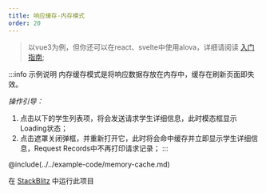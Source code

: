 ```yaml
---
title: 响应缓存-内存模式
order: 20
---
```


> 以vue3为例，但你还可以在react、svelte中使用alova，详细请阅读 [入门指南](../overview/);

:::info 示例说明
内存缓存模式是将响应数据存放在内存中，缓存在刷新页面即失效。

*操作引导：*
1. 点击以下的学生列表项，将会发送请求学生详细信息，此时模态框显示Loading状态；
2. 点击遮罩关闭弹框，并重新打开它，此时将会命中缓存并立即显示学生详细信息，Request Records中不再打印请求记录；
:::

@include(../../example-code/memory-cache.md)

在 [StackBlitz](https://stackblitz.com/edit/alova-example-memory-cache?file=src/App.vue) 中运行此项目